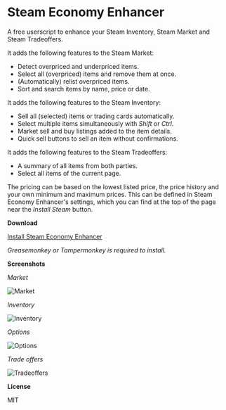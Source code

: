 # Steam Economy Enhancer

A free userscript to enhance your Steam Inventory, Steam Market and Steam Tradeoffers.

It adds the following features to the Steam Market:

*    Detect overpriced and underpriced items.
*    Select all (overpriced) items and remove them at once.
*    (Automatically) relist overpriced items.
*    Sort and search items by name, price or date.

It adds the following features to the Steam Inventory:

*    Sell all (selected) items or trading cards automatically.
*    Select multiple items simultaneously with *Shift* or *Ctrl*.
*    Market sell and buy listings added to the item details.
*    Quick sell buttons to sell an item without confirmations.

It adds the following features to the Steam Tradeoffers:

*    A summary of all items from both parties.
*    Select all items of the current page.

The pricing can be based on the lowest listed price, the price history and your own minimum and maximum prices.
This can be defined in Steam Economy Enhancer's settings, which you can find at the top of the page near the *Install Steam* button.

**Download**

[Install Steam Economy Enhancer](https://raw.githubusercontent.com/Nuklon/Steam-Economy-Enhancer/master/code.user.js)

*Greasemonkey or Tampermonkey is required to install.*

**Screenshots**


*Market*

![Market](http://i.imgur.com/cQx5J9e.png)


*Inventory*

![Inventory](http://i.imgur.com/8H1ueGF.png)


*Options*

![Options](http://i.imgur.com/eShpvEO.png)


*Trade offers*

![Tradeoffers](http://i.imgur.com/vdVeXHi.png)

**License**

MIT
